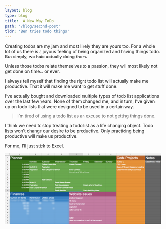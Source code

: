 ```yaml
---
layout: blog
type: blog
title:  A New Way ToDo
path: '/blog/second-post'
tldr: 'Ben tries todo things'
---
```


Creating todos are my jam and most likely they are yours too. For a whole lot of us there is a joyous feeling of being organized and having things todo. But simply, we hate actually doing them.

Unless those todos relate themselves to a passion, they will most likely not get done on time… or ever.

I always tell myself that finding the right todo list will actually make me productive. That it will make me want to get stuff done.

I’ve actually bought and downloaded multiple types of todo list applications over the last few years. None of them changed me, and in turn, I’ve given up on todo lists that were designed to be used in a certain way.

> I’m tired of using a todo list as an excuse to not getting things done.

I think we need to stop treating a todo list as a life changing object. Todo lists won’t change our desire to be productive. Only practicing being productive will make us productive.

For me, I’ll just stick to Excel.

![Excel for ToDos](./todoPost.png)